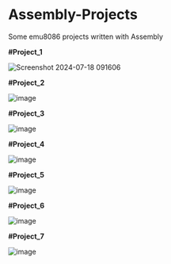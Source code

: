 # Assembly-Projects
Some emu8086 projects written with Assembly

**#Project_1**

![Screenshot 2024-07-18 091606](https://github.com/user-attachments/assets/57cf5967-3de3-4a26-9b98-0128a2a8d689)


**#Project_2**

![image](https://github.com/user-attachments/assets/a95df970-0b87-43df-99f0-6a90570ac3e5)


**#Project_3**

![image](https://github.com/user-attachments/assets/9a4652a5-b2e3-433a-b52b-61801248cd94)


**#Project_4**

![image](https://github.com/user-attachments/assets/df2f7767-9db5-408c-b791-024a77fccc3a)


**#Project_5**

![image](https://github.com/user-attachments/assets/3c836861-7aed-42de-a1b6-26740e319a78)


**#Project_6**

![image](https://github.com/user-attachments/assets/92f2b63c-ee9e-41dc-ab42-a28f4cecb962)

**#Project_7**

![image](https://github.com/user-attachments/assets/6bca4598-8c44-452c-9544-117391c5c82d)

